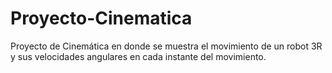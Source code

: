 # Proyecto-Cinematica
Proyecto de Cinemática en donde se muestra el movimiento de un robot 3R y sus velocidades angulares en cada instante del movimiento.
